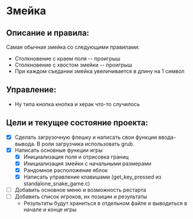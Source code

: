 # Змейка
## Описание и правила:
  Самая обычная змейка со следующими правилами:
  * Столкновение с краем поля -- проигрыш
  * Столкновение с хвостом змейки -- проигрыш
  * При каждом съедании змейка увеличивается в длину на 1 символ
## Управление:
  * Ну типа кнопка кнопка и херак что-то случилось
## Цели и текущее состояние проекта:
  - [X] Сделать загрузочную флешку и написать свои функции ввода-вывода. В роли загрузчика использовать grub.
  - [X] Написать основные функции игры
     - [X] Инициализация поля и отрисовка границ
     - [X] Инициализация змейки с начальными размерами
     - [X] Рандомное расположение яблок
     - [X] Написать управление клавишами (get_key_pressed из standalone_snake_game.c)
  - [ ] Добавить основное меню и возможность рестарта
  - [ ] Добавить список игроков, их позиции и результаты
      * Результаты будут храниться в отдельном файле и выводиться в начале и конце игры
